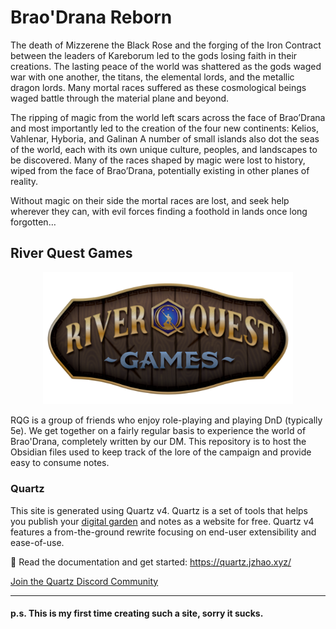 # Brao'Drana Reborn
The death of Mizzerene the Black Rose and the forging of the Iron Contract between the leaders of Kareborum led to the gods losing faith in their creations. The lasting peace of the world was shattered as the gods waged war with one another, the titans, the elemental lords, and the metallic dragon lords. Many mortal races suffered as these cosmological beings waged battle through the material plane and beyond.

The ripping of magic from the world left scars across the face of Brao’Drana and most importantly led to the creation of the four new continents: Kelios, Vahlenar, Hyboria, and Galinan A number of small islands also dot the seas of the world, each with its own unique culture, peoples, and landscapes to be discovered. Many of the races shaped by magic were lost to history, wiped from the face of Brao’Drana, potentially existing in other planes of reality.

Without magic on their side the mortal races are lost, and seek help wherever they can, with evil forces finding a foothold in lands once long forgotten…

## River Quest Games
<p align="center">
    <img src="images/RQG_logo.png" width=400px />
</p>
RQG is a group of friends who enjoy role-playing and playing DnD (typically 5e).
We get together on a fairly regular basis to experience the world of Brao'Drana, completely written by our DM. This repository is to host the Obsidian files used to keep track of the lore of the campaign and provide easy to consume notes.

### Quartz
This site is generated using Quartz v4. Quartz is a set of tools that helps you publish your [digital garden](https://jzhao.xyz/posts/networked-thought) and notes as a website for free. Quartz v4 features a from-the-ground rewrite focusing on end-user extensibility and ease-of-use.

🔗 Read the documentation and get started: https://quartz.jzhao.xyz/

[Join the Quartz Discord Community](https://discord.gg/cRFFHYye7t)

---
#### p.s. This is my first time creating such a site, sorry it sucks.
